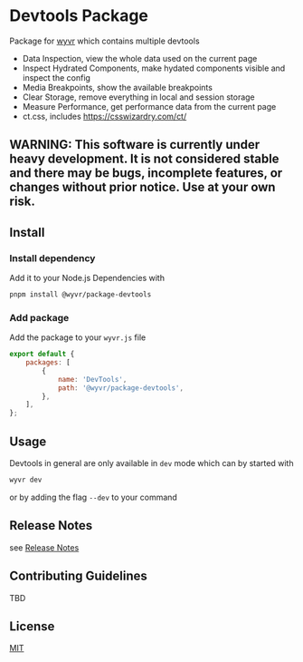 # Devtools Package

Package for [wyvr](https://wyvr.dev) which contains multiple devtools

-   Data Inspection, view the whole data used on the current page
-   Inspect Hydrated Components, make hydated components visible and inspect the config
-   Media Breakpoints, show the available breakpoints
-   Clear Storage, remove everything in local and session storage
-   Measure Performance, get performance data from the current page
-   ct.css, includes https://csswizardry.com/ct/

## **WARNING: This software is currently under heavy development. It is not considered stable and there may be bugs, incomplete features, or changes without prior notice. Use at your own risk.**


## Install

### Install dependency
Add it to your Node.js Dependencies with 
```bash
pnpm install @wyvr/package-devtools
```
### Add package
Add the package to your `wyvr.js` file

```javascript
export default {
    packages: [
        {
            name: 'DevTools',
            path: '@wyvr/package-devtools',
        },
    ],
};
```

## Usage

Devtools in general are only available in `dev` mode which can by started with 

```bash
wyvr dev
``` 

or by adding the flag `--dev` to your command

## Release Notes

see [Release Notes](RELEASE_NOTES.md)


## Contributing Guidelines

TBD


## License

[MIT](LICENSE.md)
